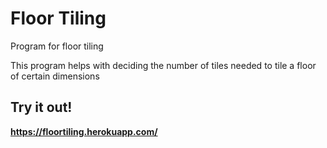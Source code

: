 # Floor Tiling
Program for floor tiling

This program helps with deciding the number of tiles needed to tile a floor of certain dimensions


## Try it out!
**https://floortiling.herokuapp.com/**
